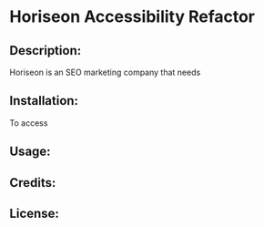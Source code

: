 # Horiseon Accessibility Refactor

## Description:

Horiseon is an SEO marketing company that needs

## Installation:

To access

## Usage:


## Credits:


## License:
